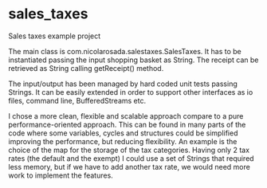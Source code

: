 # sales_taxes
Sales taxes example project

The main class is com.nicolarosada.salestaxes.SalesTaxes.
It has to be instantiated passing the input shopping basket as String. The receipt can be retrieved as String calling getReceipt() method.

The input/output has been managed by hard coded unit tests passing Strings. It can be easily extended in order to support other interfaces as io files, command line, BufferedStreams etc.

I chose a more clean, flexible and scalable approach compare to a pure performance-oriented approach. This can be found in many parts of the code where some variables, cycles and structures could be simplified improving the performance, but reducing flexibility.
An example is the choice of the map for the storage of the tax categories. Having only 2 tax rates (the default and the exempt) I could use a set of Strings that required less memory, but if we have to add another tax rate, we would need more work to implement the features.
